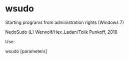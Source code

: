 # wsudo
Starting programs from administration rights (Windows 7)

NedoSudo (L) Werwolf/Hex_Laden/Tolik Punkoff, 2018

Use:

wsudo <program> [parameters]
